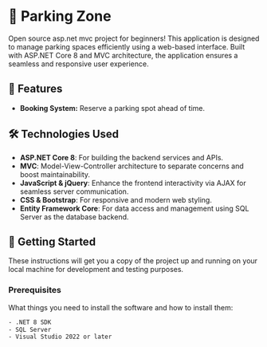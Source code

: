 # 🚗 Parking Zone

Open source asp.net mvc project for beginners! This application is designed to manage parking spaces efficiently using a web-based interface. Built with ASP.NET Core 8 and MVC architecture, the application ensures a seamless and responsive user experience.

## 🌟 Features

- **Booking System:** Reserve a parking spot ahead of time.

## 🛠 Technologies Used

- **ASP.NET Core 8**: For building the backend services and APIs.
- **MVC**: Model-View-Controller architecture to separate concerns and boost maintainability.
- **JavaScript & jQuery**: Enhance the frontend interactivity via AJAX for seamless server communication.
- **CSS & Bootstrap**: For responsive and modern web styling.
- **Entity Framework Core**: For data access and management using SQL Server as the database backend.

## 🚀 Getting Started

These instructions will get you a copy of the project up and running on your local machine for development and testing purposes.

### Prerequisites

What things you need to install the software and how to install them:

```bash
- .NET 8 SDK
- SQL Server
- Visual Studio 2022 or later
